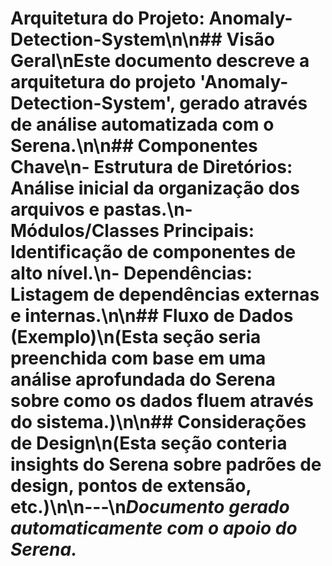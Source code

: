 # Arquitetura do Projeto: Anomaly-Detection-System\n\n## Visão Geral\nEste documento descreve a arquitetura do projeto 'Anomaly-Detection-System', gerado através de análise automatizada com o Serena.\n\n## Componentes Chave\n- **Estrutura de Diretórios:** Análise inicial da organização dos arquivos e pastas.\n- **Módulos/Classes Principais:** Identificação de componentes de alto nível.\n- **Dependências:** Listagem de dependências externas e internas.\n\n## Fluxo de Dados (Exemplo)\n(Esta seção seria preenchida com base em uma análise aprofundada do Serena sobre como os dados fluem através do sistema.)\n\n## Considerações de Design\n(Esta seção conteria insights do Serena sobre padrões de design, pontos de extensão, etc.)\n\n---\n*Documento gerado automaticamente com o apoio do Serena.*
